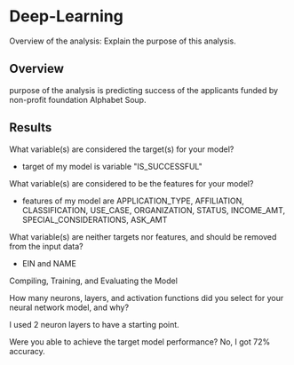 # Deep-Learning

Overview of the analysis: Explain the purpose of this analysis.
## Overview
purpose of the analysis is predicting success of the applicants funded by non-profit foundation Alphabet Soup. 

## Results

What variable(s) are considered the target(s) for your model?
- target of my model is variable "IS_SUCCESSFUL"

What variable(s) are considered to be the features for your model?
- features of my model are APPLICATION_TYPE, AFFILIATION, CLASSIFICATION, USE_CASE, ORGANIZATION, STATUS, INCOME_AMT, SPECIAL_CONSIDERATIONS, ASK_AMT          

What variable(s) are neither targets nor features, and should be removed from the input data?
- EIN and NAME 

Compiling, Training, and Evaluating the Model

How many neurons, layers, and activation functions did you select for your neural network model, and why?

I used 2 neuron layers to have a starting point.

Were you able to achieve the target model performance?
No, I got 72% accuracy.

